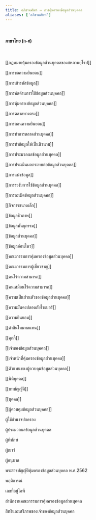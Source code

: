```yaml
---
title: อภิธานศัพท์ – การคุ้มครองข้อมูลส่วนบุคคล
aliases: ['อภิธานศัพท์']
---
```


<br />

#### ภาษาไทย (ก-ฮ)
<br />

[[กฎหมายคุ้มครองข้อมูลส่วนบุคคลของสหภาพยุโรป]]
<br />

[[การขอความยินยอม]]
<br />

[[การเข้ารหัสข้อมูล]]
<br />

[[การคัดค้านการใช้ข้อมูลส่วนบุคคล]]
<br />

[[การคุ้มครองข้อมูลส่วนบุคคล]]
<br />

[[การตลาดทางตรง]]
<br />

[[การถอนความยินยอม]]
<br />

[[การทำการตลาดส่วนบุคคล]]
<br />

[[การทำข้อมูลให้เป็นนิรนาม]]
<br />

[[การประมวลผลข้อมูลส่วนบุคคล]]
<br />

[[การประเมินผลกระทบต่อข้อมูลส่วนบุคคล]]
<br />

[[การแฝงข้อมูล]]
<br />

[[การระงับการใช้ข้อมูลส่วนบุคคล]]
<br />

[[การละเมิดข้อมูลส่วนบุคคล]]
<br />

[[กิจการขนาดเล็ก]]
<br />

[[ข้อมูลชีวภาพ]]
<br />

[[ข้อมูลพันธุกรรม]]
<br />

[[ข้อมูลส่วนบุคคล]]
<br />

[[ข้อมูลอ่อนไหว]]
<br />

[[คณะกรรมการคุ้มครองข้อมูลส่วนบุคคล]]
<br />

[[คณะกรรมการผู้เชี่ยวชาญ]]
<br />

[[คนไร้ความสามารถ]]
<br />

[[คนเสมือนไร้ความสามารถ]]
<br />

[[ความเป็นส่วนตัวของข้อมูลส่วนบุคคล]]
<br />

[[ความมั่นคงปลอดภัยไซเบอร์]]
<br />

[[ความยินยอม]]
<br />

[[ค่าสินไหมทดแทน]]
<br />

[[คุกกี้]]
<br />

[[เจ้าของข้อมูลส่วนบุคคล]]
<br />

[[เจ้าหน้าที่คุ้มครองข้อมูลส่วนบุคคล]]
<br />

[[ตัวแทนของผู้ควบคุมข้อมูลส่วนบุคคล]]
<br />

[[นิติบุคคล]]
<br />

[[บทบัญญัติ]]
<br />

[[บุคคล]]
<br />

[[ผู้ควบคุมข้อมูลส่วนบุคคล]]
<br />

ผู้ใช้อำนาจปกครอง
<br />

ผู้ประมวลผลข้อมูลส่วนบุคคล
<br />

ผู้พิทักษ์
<br />

ผู้เยาว์
<br />

ผู้อนุบาล
<br />

พระราชบัญญัติคุ้มครองข้อมูลส่วนบุคคล พ.ศ.2562
<br />

พฤติการณ์
<br />

เลขที่อยู่ไอพี
<br />

สำนักงานคณะกรรมการคุ้มครองข้อมูลส่วนบุคคล
<br />

สิทธิและเสรีภาพของเจ้าของข้อมูลส่วนบุคคล
